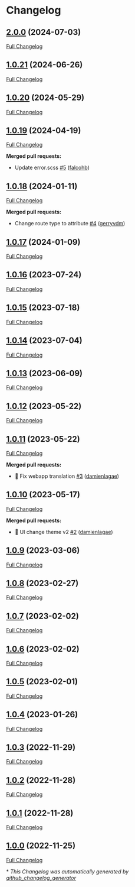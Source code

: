 # Changelog

## [2.0.0](https://github.com/enabel/layout-bundle/tree/2.0.0) (2024-07-03)

[Full Changelog](https://github.com/enabel/layout-bundle/compare/1.0.21...2.0.0)

## [1.0.21](https://github.com/enabel/layout-bundle/tree/1.0.21) (2024-06-26)

[Full Changelog](https://github.com/enabel/layout-bundle/compare/1.0.20...1.0.21)

## [1.0.20](https://github.com/enabel/layout-bundle/tree/1.0.20) (2024-05-29)

[Full Changelog](https://github.com/enabel/layout-bundle/compare/1.0.19...1.0.20)

## [1.0.19](https://github.com/enabel/layout-bundle/tree/1.0.19) (2024-04-19)

[Full Changelog](https://github.com/enabel/layout-bundle/compare/1.0.18...1.0.19)

**Merged pull requests:**

- Update error.scss [\#5](https://github.com/Enabel/layout-bundle/pull/5) ([falcohb](https://github.com/falcohb))

## [1.0.18](https://github.com/enabel/layout-bundle/tree/1.0.18) (2024-01-11)

[Full Changelog](https://github.com/enabel/layout-bundle/compare/1.0.17...1.0.18)

**Merged pull requests:**

- Change route type to attribute [\#4](https://github.com/Enabel/layout-bundle/pull/4) ([gerryvdm](https://github.com/gerryvdm))

## [1.0.17](https://github.com/enabel/layout-bundle/tree/1.0.17) (2024-01-09)

[Full Changelog](https://github.com/enabel/layout-bundle/compare/1.0.16...1.0.17)

## [1.0.16](https://github.com/enabel/layout-bundle/tree/1.0.16) (2023-07-24)

[Full Changelog](https://github.com/enabel/layout-bundle/compare/1.0.15...1.0.16)

## [1.0.15](https://github.com/enabel/layout-bundle/tree/1.0.15) (2023-07-18)

[Full Changelog](https://github.com/enabel/layout-bundle/compare/1.0.14...1.0.15)

## [1.0.14](https://github.com/enabel/layout-bundle/tree/1.0.14) (2023-07-04)

[Full Changelog](https://github.com/enabel/layout-bundle/compare/1.0.13...1.0.14)

## [1.0.13](https://github.com/enabel/layout-bundle/tree/1.0.13) (2023-06-09)

[Full Changelog](https://github.com/enabel/layout-bundle/compare/1.0.12...1.0.13)

## [1.0.12](https://github.com/enabel/layout-bundle/tree/1.0.12) (2023-05-22)

[Full Changelog](https://github.com/enabel/layout-bundle/compare/1.0.11...1.0.12)

## [1.0.11](https://github.com/enabel/layout-bundle/tree/1.0.11) (2023-05-22)

[Full Changelog](https://github.com/enabel/layout-bundle/compare/1.0.10...1.0.11)

**Merged pull requests:**

- :bug: Fix webapp translation [\#3](https://github.com/Enabel/layout-bundle/pull/3) ([damienlagae](https://github.com/damienlagae))

## [1.0.10](https://github.com/enabel/layout-bundle/tree/1.0.10) (2023-05-17)

[Full Changelog](https://github.com/enabel/layout-bundle/compare/1.0.9...1.0.10)

**Merged pull requests:**

- :lipstick: UI change theme v2 [\#2](https://github.com/Enabel/layout-bundle/pull/2) ([damienlagae](https://github.com/damienlagae))

## [1.0.9](https://github.com/enabel/layout-bundle/tree/1.0.9) (2023-03-06)

[Full Changelog](https://github.com/enabel/layout-bundle/compare/1.0.8...1.0.9)

## [1.0.8](https://github.com/enabel/layout-bundle/tree/1.0.8) (2023-02-27)

[Full Changelog](https://github.com/enabel/layout-bundle/compare/1.0.7...1.0.8)

## [1.0.7](https://github.com/enabel/layout-bundle/tree/1.0.7) (2023-02-02)

[Full Changelog](https://github.com/enabel/layout-bundle/compare/1.0.6...1.0.7)

## [1.0.6](https://github.com/enabel/layout-bundle/tree/1.0.6) (2023-02-02)

[Full Changelog](https://github.com/enabel/layout-bundle/compare/1.0.5...1.0.6)

## [1.0.5](https://github.com/enabel/layout-bundle/tree/1.0.5) (2023-02-01)

[Full Changelog](https://github.com/enabel/layout-bundle/compare/1.0.4...1.0.5)

## [1.0.4](https://github.com/enabel/layout-bundle/tree/1.0.4) (2023-01-26)

[Full Changelog](https://github.com/enabel/layout-bundle/compare/1.0.3...1.0.4)

## [1.0.3](https://github.com/enabel/layout-bundle/tree/1.0.3) (2022-11-29)

[Full Changelog](https://github.com/enabel/layout-bundle/compare/1.0.2...1.0.3)

## [1.0.2](https://github.com/enabel/layout-bundle/tree/1.0.2) (2022-11-28)

[Full Changelog](https://github.com/enabel/layout-bundle/compare/1.0.1...1.0.2)

## [1.0.1](https://github.com/enabel/layout-bundle/tree/1.0.1) (2022-11-28)

[Full Changelog](https://github.com/enabel/layout-bundle/compare/1.0.0...1.0.1)

## [1.0.0](https://github.com/enabel/layout-bundle/tree/1.0.0) (2022-11-25)

[Full Changelog](https://github.com/enabel/layout-bundle/compare/724a3259b543aaf02142cf1f9df23f1b8ed198ef...1.0.0)



\* *This Changelog was automatically generated by [github_changelog_generator](https://github.com/github-changelog-generator/github-changelog-generator)*
